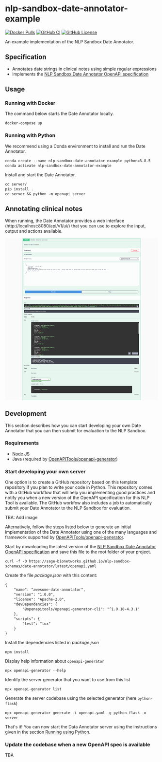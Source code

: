 # nlp-sandbox-date-annotator-example

[![Docker Pulls](https://img.shields.io/docker/pulls/nlpsandbox/date-annotator-example.svg?color=94398d&labelColor=555555&logoColor=ffffff&style=for-the-badge&label=pulls&logo=docker)](https://hub.docker.com/r/data2health/nlp-sandbox-date-annotator-example)
[![GitHub CI](https://img.shields.io/github/workflow/status/data2health/nlp-sandbox-date-annotator-example/ci.svg?color=94398d&labelColor=555555&logoColor=ffffff&style=for-the-badge&logo=github)](https://github.com/data2health/nlp-sandbox-date-annotator-example)
[![GitHub License](https://img.shields.io/github/license/data2health/nlp-sandbox-date-annotator-example.svg?color=94398d&labelColor=555555&logoColor=ffffff&style=for-the-badge&logo=github)](https://github.com/data2health/nlp-sandbox-date-annotator-example)

An example implementation of the NLP Sandbox Date Annotator.

## Specification

- Annotates date strings in clinical notes using simple regular expressions
- Implements the [NLP Sandbox Date Annotator OpenAPI specification]

## Usage

### Running with Docker

The command below starts the Date Annotator locally.

    docker-compose up

### Running with Python

We recommend using a Conda environment to install and run the Date Annotator.

    conda create --name nlp-sandbox-date-annotator-example python=3.8.5
    conda activate nlp-sandbox-date-annotator-example

Install and start the Date Annotator.

    cd server/
    pip install .
    cd server && python -m openapi_server

## Annotating clinical notes

When running, the Date Annotator provides a web interface (http://localhost:8080/api/v1/ui/)
that you can use to explore the input, output and actions available.

![API UI get dates](pictures/api_ui_get_dates.png)

## Development

This section describes how you can start developing your own Date Annotator that
you can then submit for evaluation to the NLP Sandbox.

### Requirements

- [Node JS](https://nodejs.org/)
- Java (required by [OpenAPITools/openapi-generator])

### Start developing your own server

One option is to create a GitHub repository based on this template repository if
you plan to write your code in Python. This repository comes with a GitHub workflow
that will help you implementing good practices and notify you when a new version
of the OpenAPI specification for this NLP Tool is available. The GitHub workfow
also includes a job to automatically submit your Date Annotator to the NLP
Sandbox for evaluation.

TBA: Add image

Alternatively, follow the steps listed below to generate an initial implementation
of the Date Annotator using one of the many languages and framework supported by
[OpenAPITools/openapi-generator].

Start by downloading the latest version of the [NLP Sandbox Date Annotator OpenAPI specification]
and save this file to the root folder of your project.

    curl -f -O https://sage-bionetworks.github.io/nlp-sandbox-schemas/date-annotator/latest/openapi.yaml

Create the file *package.json* with this content:

    {
        "name": "awesome-date-annotator",
        "version": "1.0.0",
        "license": "Apache-2.0",
        "devDependencies": {
            "@openapitools/openapi-generator-cli": "^1.0.18-4.3.1"
        },
        "scripts": {
            "test": "tox"
        }
    }

Install the dependencies listed in *package.json*

    npm install

Display help information about `openapi-generator`

    npx openapi-generator --help

Identify the server generator that you want to use from this list

    npx openapi-generator list

Generate the server codebase using the selected generator (here `python-flask`)

    npx openapi-generator generate -i openapi.yaml -g python-flask -o server

That's it! You can now start the Data Annotator server using the instructions
given in the section [Running using Python](#Running-with-Python).

### Update the codebase when a new OpenAPI spec is available

TBA


<!-- Definitions -->

[NLP Sandbox Date Annotator OpenAPI specification]: https://github.com/Sage-Bionetworks/nlp-sandbox-schemas
[OpenAPITools/openapi-generator]: https://github.com/OpenAPITools/openapi-generator
